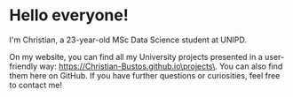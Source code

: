 # Hello everyone!

I'm Christian, a 23-year-old MSc Data Science student at UNIPD.

On my website, you can find all my University projects presented in a user-friendly way: https://Christian-Bustos.github.io\projects\. You can also find them here on GitHub. If you have further questions or curiosities, feel free to contact me!
